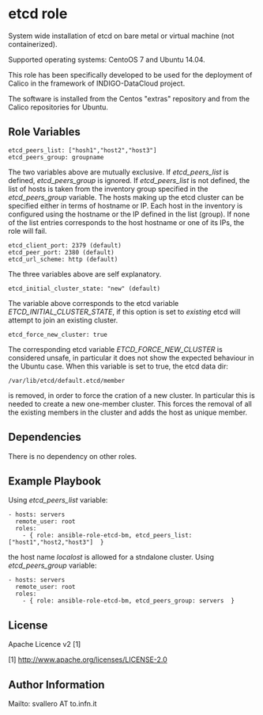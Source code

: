 etcd role
=========

System wide installation of etcd on bare metal or virtual machine (not containerized).

Supported operating systems: CentoOS 7 and Ubuntu 14.04. 

This role has been specifically developed to be used for the deployment of Calico in the framework of INDIGO-DataCloud project.


The software is installed from the Centos "extras" repository and from the Calico repositories for Ubuntu.

Role Variables
--------------

    etcd_peers_list: ["hosh1","host2","host3"]
    etcd_peers_group: groupname

The two variables above are mutually exclusive. If *etcd_peers_list* is defined, *etcd_peers_group* is ignored. 
If *etcd_peers_list* is not defined, the list of hosts is taken from the inventory group specified in the *etcd_peers_group* variable. 
The hosts making up the etcd cluster can be specified either in terms of hostname or IP. 
Each host in the inventory is configured using the hostname or the IP defined in the list (group). If none of the list entries corresponds to the host hostname or one of its IPs, the role will fail.

    etcd_client_port: 2379 (default)
    etcd_peer_port: 2380 (default)
    etcd_url_scheme: http (default)

The three variables above are self explanatory. 

    etcd_initial_cluster_state: "new" (default)
The variable above corresponds to the etcd variable *ETCD_INITIAL_CLUSTER_STATE*, if this option is set to *existing* etcd will attempt to join an existing cluster.

    etcd_force_new_cluster: true
The corresponding etcd variable  *ETCD_FORCE_NEW_CLUSTER* is considered unsafe, in particular it does not show the expected behaviour in the Ubuntu case. When this variable is set to true, the etcd data dir:

    /var/lib/etcd/default.etcd/member
    
is removed, in order to force the cration of a new cluster. In particular this is needed to create a new one-member cluster. This forces the removal of all the existing members in the cluster and adds the host as unique member. 

Dependencies
------------

There is no dependency on other roles. 

Example Playbook
----------------

Using *etcd_peers_list* variable:

    - hosts: servers
      remote_user: root
      roles:
        - { role: ansible-role-etcd-bm, etcd_peers_list: ["host1","host2,"host3"]  }
   
the host name *localost* is allowed for a stndalone cluster.
Using *etcd_peers_group* variable:

    - hosts: servers
      remote_user: root
      roles:
        - { role: ansible-role-etcd-bm, etcd_peers_group: servers  }

License
-------

Apache Licence v2 [1]

[1] http://www.apache.org/licenses/LICENSE-2.0

Author Information
------------------

Mailto: svallero AT to.infn.it
